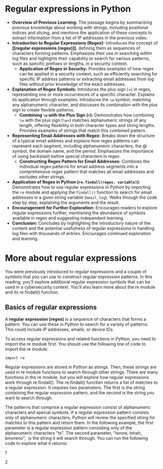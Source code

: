 # Regular expressions in Python

- **Overview of Previous Learning:** The passage begins by summarizing previous knowledge about working with strings, including positional indices and slicing, and mentions the application of these concepts to extract information from a list of IP addresses in the previous video.
- **Introduction to Regular Expressions (Regex):** Introduces the concept of **[[regular expressions (regex)]]**, defining them as sequences of characters forming patterns. Emphasizes their use in searching within log files and highlights their capability to search for various patterns, such as specific prefixes or lengths, in a security context.
	- **Application of Regex in Security:** Provides examples of how regex can be applied in a security context, such as efficiently searching for specific IP address patterns or extracting email addresses from log files without prior knowledge of the exact addresses.
- **Explanation of Regex Symbols:** Introduces the plus sign (+) in regex, representing one or more occurrences of a specific character. Explains its application through examples. Introduces the `\w` symbol, matching any alphanumeric character, and discusses its combination with the plus sign to create flexible patterns.
	- **Combining `\w` with the Plus Sign (`+`):** Demonstrates how combining `\w` with the plus sign (`\w+`) matches alphanumeric strings of any length, offering flexibility in both character types and string lengths. Provides examples of strings that match this combined pattern.
- **Representing Email Addresses with Regex:** Breaks down the structure of a typical email address and explains how regex patterns can represent each segment, including alphanumeric characters, the @ symbol, the domain name, and the period. Emphasizes the importance of using backslash before special characters in regex.
	- **Constructing Regex Pattern for Email Addresses:** Combines the individual regex patterns for email address segments into a comprehensive regex pattern that matches all email addresses and excludes other strings.
- **Application of Regex in Python (`re.findall(regex, variable)`):** Demonstrates how to use regular expressions in Python by importing the `re` module and applying the `findall()` function to search for email addresses in a given string variable (`email_log`). Walks through the code step by step, explaining the arguments and the result.
- **Encouragement for Further Exploration:** Encourages readers to explore regular expressions further, mentioning the abundance of symbols available in regex and suggesting independent learning.
- **Conclusion:** Concludes by highlighting the introductory nature of the content and the potential usefulness of regular expressions in handling log files with thousands of entries. Encourages continued exploration and learning.

# More about regular expressions

You were previously introduced to regular expressions and a couple of symbols that you can use to construct regular expression patterns. In this reading, you'll explore additional regular expression symbols that can be used in a cybersecurity context. You'll also learn more about the re module and its re.findall() function.

## Basics of regular expressions

A **regular expression (regex)** is a sequence of characters that forms a pattern. You can use these in Python to search for a variety of patterns. This could include IP addresses, emails, or device IDs.

To access regular expressions and related functions in Python, you need to import the re module first. You should use the following line of code to import the re module:

`import re`

Regular expressions are stored in Python as strings. Then, these strings are used in re module functions to search through other strings. There are many functions in the re module, but you will explore how regular expressions work through re.findall(). The re.findall() function returns a list of matches to a regular expression. It requires two parameters. The first is the string containing the regular expression pattern, and the second is the string you want to search through.

The patterns that comprise a regular expression consist of alphanumeric characters and special symbols. If a regular expression pattern consists only of alphanumeric characters, Python will review the specified string for matches to this pattern and return them. In the following example, the first parameter is a regular expression pattern consisting only of the alphanumeric characters "ts". The second parameter, "tsnow, tshah, bmoreno",  is the string it will search through. You can run the following code to explore what it returns:

1

2